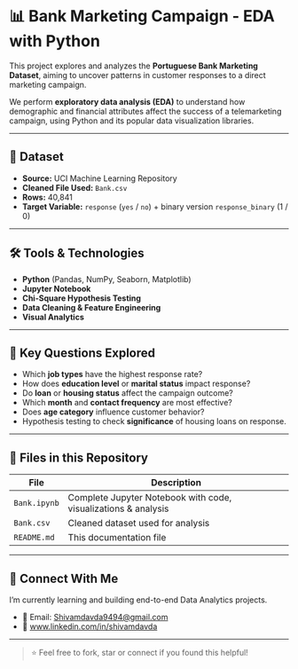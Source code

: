 # 📊 Bank Marketing Campaign - EDA with Python

This project explores and analyzes the **Portuguese Bank Marketing Dataset**, aiming to uncover patterns in customer responses to a direct marketing campaign.

We perform **exploratory data analysis (EDA)** to understand how demographic and financial attributes affect the success of a telemarketing campaign, using Python and its popular data visualization libraries.

---

## 📁 Dataset

- **Source:** UCI Machine Learning Repository  
- **Cleaned File Used:** `Bank.csv`  
- **Rows:** 40,841  
- **Target Variable:** `response` (`yes` / `no`) + binary version `response_binary` (1 / 0)

---

## 🛠️ Tools & Technologies

- **Python** (Pandas, NumPy, Seaborn, Matplotlib)
- **Jupyter Notebook**
- **Chi-Square Hypothesis Testing**
- **Data Cleaning & Feature Engineering**
- **Visual Analytics**

---

## 📌 Key Questions Explored

- Which **job types** have the highest response rate?
- How does **education level** or **marital status** impact response?
- Do **loan** or **housing status** affect the campaign outcome?
- Which **month** and **contact frequency** are most effective?
- Does **age category** influence customer behavior?
- Hypothesis testing to check **significance** of housing loans on response.

---

## 📁 Files in this Repository

| File | Description |
|------|-------------|
| `Bank.ipynb` | Complete Jupyter Notebook with code, visualizations & analysis |
| `Bank.csv` | Cleaned dataset used for analysis |
| `README.md` | This documentation file |

---

## 🤝 Connect With Me

I’m currently learning and building end-to-end Data Analytics projects.

- 📧 Email: Shivamdavda9494@gmail.com  
- 💼 www.linkedin.com/in/shivamdavda   

---

> ⭐ Feel free to fork, star or connect if you found this helpful!
